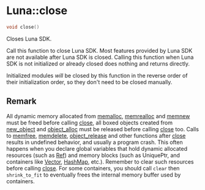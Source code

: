 # Luna::close

```c++
void close()
```

Closes Luna SDK. 

Call this function to close Luna SDK. Most features provided by Luna SDK are not available after Luna SDK is closed. Calling this function when Luna SDK is not initialized or already closed does nothing and returns directly.

Initialized modules *will* be closed by this function in the reverse order of their initialization order, so they don't need to be closed manually. 

## Remark
All dynamic memory allocated from [memalloc](group___runtime_memory_1ga341bf6dd4a6ca9712174e6548774bc31.md), [memrealloc](group___runtime_memory_1ga9e2c0a02d9b513dc3f7f1b101860d11f.md) and [memnew](group___runtime_memory_1ga81e30b31f5e8a02f54478a634015e720.md) must be freed before calling [close](group___runtime_init_1ga5ae591df94fc66ccb85cbb6565368bca.md), all boxed objects created from [new_object](group___runtime_1gaa7e539a91bc5a8e68c91db8d2d8a9c23.md) and [object_alloc](group___runtime_object_1gabbcaac45f20e9e4c322fb1db0376b641.md) must be released before calling [close](group___runtime_init_1ga5ae591df94fc66ccb85cbb6565368bca.md) too. Calls to [memfree](group___runtime_memory_1ga102bf0df13784b9f636c555461862a14.md), [memdelete](group___runtime_memory_1gaf95818ee40a0536baee3f539b019df5d.md), [object_release](group___runtime_object_1ga7f822bf9876967630b4090507fff9465.md) and other functions after [close](group___runtime_init_1ga5ae591df94fc66ccb85cbb6565368bca.md) results in undefined behavior, and usually a program crash. This often happens when you declare global variables that hold dynamic allocated resources (such as [Ref](class_luna_1_1_ref.md)) and memory blocks (such as UniquePtr, and containers like [Vector](class_luna_1_1_vector.md), [HashMap](class_luna_1_1_hash_map.md), etc.). Remember to clear such resources before calling [close](group___runtime_init_1ga5ae591df94fc66ccb85cbb6565368bca.md). For some containers, you should call `clear` then `shrink_to_fit` to eventually frees the internal memory buffer used by containers. 

